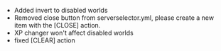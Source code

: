 - Added invert to disabled worlds
- Removed close button from serverselector.yml, please create a new item with the [CLOSE] action.
- XP changer won't affect disabled worlds
- fixed [CLEAR] action